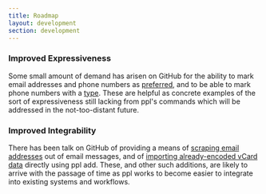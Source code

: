 ```yaml
---
title: Roadmap
layout: development
section: development
---
```


### Improved Expressiveness

Some small amount of demand has arisen on GitHub for the ability to mark email
addresses and phone numbers as
[preferred](https://github.com/hnrysmth/ppl/issues/25), and to be able to mark phone
numbers with a [type](https://github.com/hnrysmth/ppl/issues/24). These are helpful
as concrete examples of the sort of expressiveness still lacking from ppl's
commands which will be addressed in the not-too-distant future.

### Improved Integrability

There has been talk on GitHub of providing a means of [scraping email
addresses](https://github.com/hnrysmth/ppl/issues/23) out of email messages, and of
[importing already-encoded vCard
data](https://github.com/hnrysmth/ppl/issues/27#issuecomment-16373162) directly using
ppl add. These, and other such additions, are likely to arrive with the passage
of time as ppl works to become easier to integrate into existing systems and
workflows.

